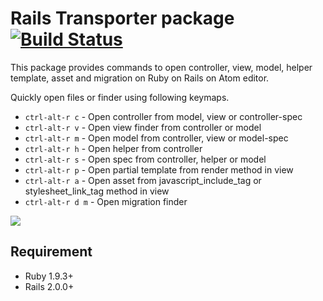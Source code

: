 # Rails Transporter package [![Build Status](https://travis-ci.org/hmatsuda/rails-transporter.svg?branch=master)](https://travis-ci.org/hmatsuda/rails-transporter)

This package provides commands to open controller, view, model, helper template, asset and migration on Ruby on Rails on Atom editor.

Quickly open files or finder using following keymaps.

* `ctrl-alt-r c` - Open controller from model, view or controller-spec
* `ctrl-alt-r v` - Open view finder from controller or model
* `ctrl-alt-r m` - Open model from controller, view or model-spec
* `ctrl-alt-r h` - Open helper from controller
* `ctrl-alt-r s` - Open spec from controller, helper or model
* `ctrl-alt-r p` - Open partial template from render method in view
* `ctrl-alt-r a` - Open asset from javascript_include_tag or stylesheet_link_tag method in view
* `ctrl-alt-r d m` - Open migration finder

![](http://cl.ly/image/0q2B370v3S3Y/out.gif)

## Requirement
* Ruby 1.9.3+
* Rails 2.0.0+
